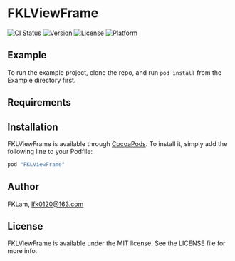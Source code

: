 # FKLViewFrame

[![CI Status](http://img.shields.io/travis/FKLam/FKLViewFrame.svg?style=flat)](https://travis-ci.org/FKLam/FKLViewFrame)
[![Version](https://img.shields.io/cocoapods/v/FKLViewFrame.svg?style=flat)](http://cocoapods.org/pods/FKLViewFrame)
[![License](https://img.shields.io/cocoapods/l/FKLViewFrame.svg?style=flat)](http://cocoapods.org/pods/FKLViewFrame)
[![Platform](https://img.shields.io/cocoapods/p/FKLViewFrame.svg?style=flat)](http://cocoapods.org/pods/FKLViewFrame)

## Example

To run the example project, clone the repo, and run `pod install` from the Example directory first.

## Requirements

## Installation

FKLViewFrame is available through [CocoaPods](http://cocoapods.org). To install
it, simply add the following line to your Podfile:

```ruby
pod "FKLViewFrame"
```

## Author

FKLam, lfk0120@163.com

## License

FKLViewFrame is available under the MIT license. See the LICENSE file for more info.
